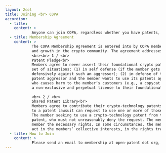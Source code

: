 ```yaml
---
layout: 2col
title: Joining <br> COPA
accordion:
  - title: 
    content: >   
            Anyone can join COPA, regardless whether you have patents, by signing the <a href="https://open-patent.org/wp-content/uploads/2020/09/C0PAMembershipAgreement.pdf" target="_blank" class="cp-hyperlink-dark">COPA Membership Agreement.</a>.
  - title: Membership Agreement
    content: > 
            The COPA Membership Agreement is entered into by COPA members to address the threat of patents being used to stifle innovation
            and growth in the crypto community. The agreement addresses two major objectives:
            <br><br> 1 / <br>
            Patent Pledge<br>
            Members agree to never assert their foundational crypto patents offensively against anyone, except under the following limited
            set of situations: (1) in self defense (if the member gets sued by a patent aggressor and the member wants to use its patents
            defensively against such an aggressor); (2) in defense of the community (if anyone else in the crypto community is attacked by a
            patent aggressor and the member wants to use its patents against such an aggressor); or (3) in defense against an impersonator
            who causes harm to the member’s customers (e.g., a copycat scammer of the member’s products). Members accomplish this by granting
            a non-exclusive and perpetual license to their foundational crypto patents, subject to the exceptions above.<br><br>
            
            <br> 2 / <br>
            Shared Patent Library<br>
            Members agree to contribute their crypto-technology patents to a “shared patent library” so that another member that is subject 
            to a patent lawsuit can request to use one or more of those crypto-technology patents defensively against the patent aggressor. 
            The member seeking to use a crypto-technology patent from the shared patent library will make a request to the owner of the 
            patent, who must not unreasonably deny the request. The members will then negotiate specific terms for granting the requesting 
            member the necessary rights. In some circumstances, the members may decide to involve COPA, as a neutral party that is able to 
            act in the members’ collective interests, in the rights transfer process.
  - title: How to Join
    content: > 
            Please send an email to membership at open-patent dot org, indicating your company or affiliation, and your role.
---
```


